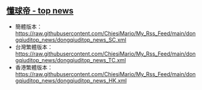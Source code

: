 ## [懂球帝 - top news](https://rsshub.app/dongqiudi/top_news/1)
- 簡體版本：https://raw.githubusercontent.com/ChiesiMario/My_Rss_Feed/main/dongqiuditop_news/dongqiuditop_news_SC.xml
- 台灣繁體版本：https://raw.githubusercontent.com/ChiesiMario/My_Rss_Feed/main/dongqiuditop_news/dongqiuditop_news_TC.xml
- 香港繁體版本：https://raw.githubusercontent.com/ChiesiMario/My_Rss_Feed/main/dongqiuditop_news/dongqiuditop_news_HK.xml